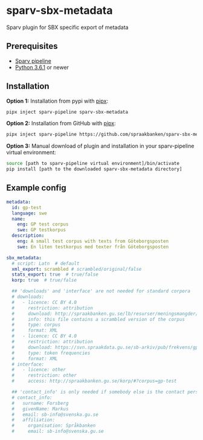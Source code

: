 # sparv-sbx-metadata
Sparv plugin for SBX specific export of metadata


## Prerequisites

* [Sparv pipeline](https://github.com/spraakbanken/sparv-pipeline)
* [Python 3.6.1](http://python.org/) or newer

## Installation

**Option 1:** Installation from pypi with [pipx](https://pipxproject.github.io/pipx/):
```bash
pipx inject sparv-pipeline sparv-sbx-metadata
```

**Option 2:** Installation from GitHub with [pipx](https://pipxproject.github.io/pipx/):
```bash
pipx inject sparv-pipeline https://github.com/spraakbanken/sparv-sbx-metadata/archive/latest.tar.gz
```

**Option 3:** Manual download of plugin and installation in your sparv-pipeline virtual environment:
```bash
source [path to sparv-pipeline virtual environment]/bin/activate
pip install [path to the downloaded sparv-sbx-metadata directory]
```


## Example config
```yaml
metadata:
  id: gp-test
  language: swe
  name:
    eng: GP test corpus
    swe: GP testkorpus
  description:
    eng: A small test corpus with texts from Göteborgsposten
    swe: En liten testkorpus med texter från Göteborgsposten

sbx_metadata:
  # script: Latn  # default
  xml_export: scrambled # scrambled/original/false
  stats_export: true  # true/false
  korp: true  # true/false

  ## 'downloads' and 'interface' are not needed for standard corpora
  # downloads:
  #   - licence: CC BY 4.0
  #     restriction: attribution
  #     download: http://spraakbanken.gu.se/lb/resurser/meningsmangder/gp-test.xml.bz2
  #     info: this file contains a scrambled version of the corpus
  #     type: corpus
  #     format: XML
  #   - licence: CC BY 4.0
  #     restriction: attribution
  #     download: https://svn.spraakdata.gu.se/sb-arkiv/pub/frekvens/gp-test.csv
  #     type: token frequencies
  #     format: XML
  # interface:
  #   - licence: other
  #     restriction: other
  #     access: http://spraakbanken.gu.se/korp/#?corpus=gp-test

  ## 'contact_info' is only needed if somebody else is the contact person for the corpus
  # contact_info:
  #   surname: Forsberg
  #   givenName: Markus
  #   email: sb-info@svenska.gu.se
  #   affiliation:
  #     organisation: Språkbanken
  #     email: sb-info@svenska.gu.se
```
